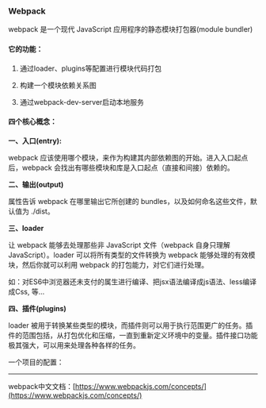### Webpack

webpack 是一个现代 JavaScript 应用程序的静态模块打包器\(module bundler\)

#### **它的功能：**

1. 通过loader、plugins等配置进行模块代码打包

2. 构建一个模块依赖关系图

3. 通过webpack-dev-server启动本地服务

#### **四个核心概念：**

**一、入口\(entry\):**

webpack 应该使用哪个模块，来作为构建其内部依赖图的开始。进入入口起点后，webpack 会找出有哪些模块和库是入口起点（直接和间接）依赖的。

**二、输出\(output\)**

属性告诉 webpack 在哪里输出它所创建的 bundles，以及如何命名这些文件，默认值为 ./dist。

**三、loader**

让 webpack 能够去处理那些非 JavaScript 文件（webpack 自身只理解 JavaScript）。loader 可以将所有类型的文件转换为 webpack 能够处理的有效模块，然后你就可以利用 webpack 的打包能力，对它们进行处理。

如：对ES6中浏览器还未支付的属生进行编译、把jsx语法编译成js语法、less编译成Css, 等...

**四、插件\(plugins\)**

loader 被用于转换某些类型的模块，而插件则可以用于执行范围更广的任务。插件的范围包括，从打包优化和压缩，一直到重新定义环境中的变量。插件接口功能极其强大，可以用来处理各种各样的任务。



一个项目的配置：



---

webpack中文文档：[https://www.webpackjs.com/concepts/](https://www.webpackjs.com/concepts/)


